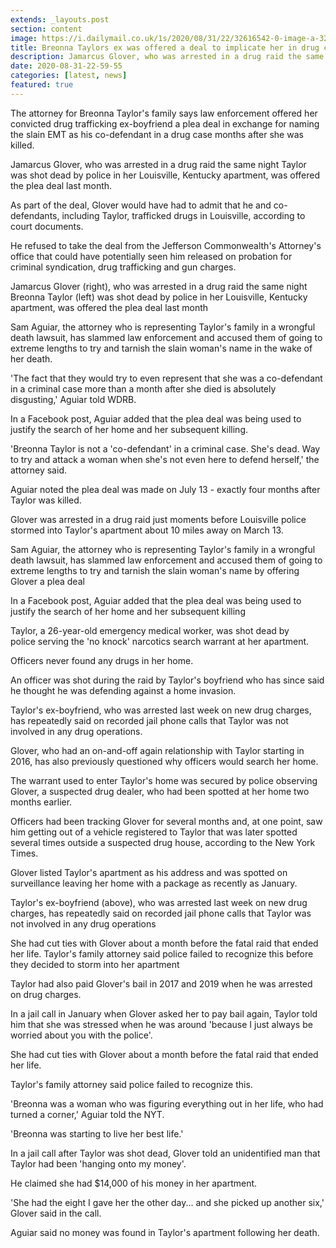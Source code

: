 ```yaml
---
extends: _layouts.post
section: content
image: https://i.dailymail.co.uk/1s/2020/08/31/22/32616542-0-image-a-32_1598908126778.jpg 
title: Breonna Taylors ex was offered a deal to implicate her in drug case 
description: Jamarcus Glover, who was arrested in a drug raid the same night Breonna Taylor was shot dead by police in her Louisville, Kentucky apartment, was offered the plea deal last month. 
date: 2020-08-31-22-59-55 
categories: [latest, news] 
featured: true 
--- 
```

The attorney for Breonna Taylor's family says law enforcement offered her convicted drug trafficking ex-boyfriend a plea deal in exchange for naming the slain EMT as his co-defendant in a drug case months after she was killed.

Jamarcus Glover, who was arrested in a drug raid the same night Taylor was shot dead by police in her Louisville, Kentucky apartment, was offered the plea deal last month.

As part of the deal, Glover would have had to admit that he and co-defendants, including Taylor, trafficked drugs in Louisville, according to court documents.

He refused to take the deal from the Jefferson Commonwealth's Attorney's office that could have potentially seen him released on probation for criminal syndication, drug trafficking and gun charges. 

Jamarcus Glover (right), who was arrested in a drug raid the same night Breonna Taylor (left) was shot dead by police in her Louisville, Kentucky apartment, was offered the plea deal last month

Sam Aguiar, the attorney who is representing Taylor's family in a wrongful death lawsuit, has slammed law enforcement and accused them of going to extreme lengths to try and tarnish the slain woman's name in the wake of her death. 

'The fact that they would try to even represent that she was a co-defendant in a criminal case more than a month after she died is absolutely disgusting,' Aguiar told WDRB. 

In a Facebook post, Aguiar added that the plea deal was being used to justify the search of her home and her subsequent killing. 

'Breonna Taylor is not a 'co-defendant' in a criminal case. She's dead. Way to try and attack a woman when she's not even here to defend herself,' the attorney said. 

Aguiar noted the plea deal was made on July 13 - exactly four months after Taylor was killed.    

Glover was arrested in a drug raid just moments before Louisville police stormed into Taylor's apartment about 10 miles away on March 13.

Sam Aguiar, the attorney who is representing Taylor's family in a wrongful death lawsuit, has slammed law enforcement and accused them of going to extreme lengths to try and tarnish the slain woman's name by offering Glover a plea deal

In a Facebook post, Aguiar added that the plea deal was being used to justify the search of her home and her subsequent killing

Taylor, a 26-year-old emergency medical worker, was shot dead by police serving the 'no knock' narcotics search warrant at her apartment.  

Officers never found any drugs in her home. 

An officer was shot during the raid by Taylor's boyfriend who has since said he thought he was defending against a home invasion. 

Taylor's ex-boyfriend, who was arrested last week on new drug charges, has repeatedly said on recorded jail phone calls that Taylor was not involved in any drug operations. 

Glover, who had an on-and-off again relationship with Taylor starting in 2016, has also previously questioned why officers would search her home. 

The warrant used to enter Taylor's home was secured by police observing Glover, a suspected drug dealer, who had been spotted at her home two months earlier. 

Officers had been tracking Glover for several months and, at one point, saw him getting out of a vehicle registered to Taylor that was later spotted several times outside a suspected drug house, according to the New York Times.

Glover listed Taylor's apartment as his address and was spotted on surveillance leaving her home with a package as recently as January.

Taylor's ex-boyfriend (above), who was arrested last week on new drug charges, has repeatedly said on recorded jail phone calls that Taylor was not involved in any drug operations

She had cut ties with Glover about a month before the fatal raid that ended her life. Taylor's family attorney said police failed to recognize this before they decided to storm into her apartment

Taylor had also paid Glover's bail in 2017 and 2019 when he was arrested on drug charges.

In a jail call in January when Glover asked her to pay bail again, Taylor told him that she was stressed when he was around 'because I just always be worried about you with the police'. 

She had cut ties with Glover about a month before the fatal raid that ended her life. 

Taylor's family attorney said police failed to recognize this.

'Breonna was a woman who was figuring everything out in her life, who had turned a corner,' Aguiar told the NYT. 

'Breonna was starting to live her best life.' 

In a jail call after Taylor was shot dead, Glover told an unidentified man that Taylor had been 'hanging onto my money'. 

He claimed she had $14,000 of his money in her apartment. 

'She had the eight I gave her the other day... and she picked up another six,' Glover said in the call.

Aguiar said no money was found in Taylor's apartment following her death.  

